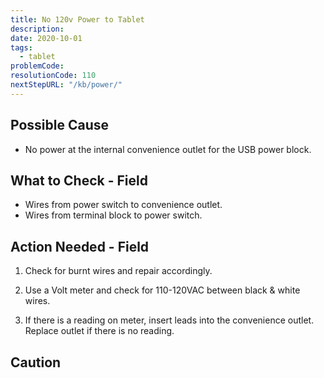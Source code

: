 ```yaml
---
title: No 120v Power to Tablet
description:
date: 2020-10-01
tags:
  - tablet
problemCode: 
resolutionCode: 110
nextStepURL: "/kb/power/"
---
```

## Possible Cause

- No power at the internal convenience outlet for the USB power block.

## What to Check - Field

- Wires from power switch to convenience outlet.
- Wires from terminal block to power switch.

## Action Needed - Field

1) Check for burnt wires and repair accordingly.

2) Use a Volt meter and check for 110-120VAC between black & white wires.

3) If there is a reading on meter, insert leads into the convenience outlet. Replace outlet if there is no reading.

## Caution
